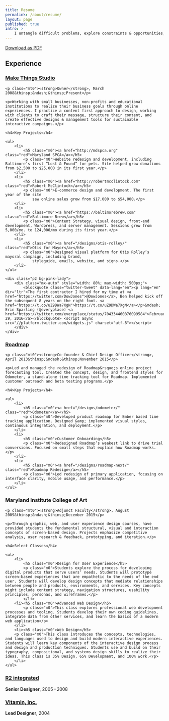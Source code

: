 ```yaml
---
title: Resume
permalink: /about/resume/
layout: page
published: true
intro: >
    I untangle difficult problems, explore constraints & opportunities, and execute solutions. I look forward to doing that with you.
---
```


[Download as PDF](/media/assets/ben_kutil-resume.pdf)

## Experience

<div class="bb bd-red pb2">
    <h3 class="m0"><a href="http://make-things.com" title="Make Things Studio">Make Things Studio</a></h3>

    <p class="mt0"><strong>Owner</strong>, March 2008&thinsp;&ndash;&thinsp;Present</p>

    <p>Working with small businesses, non-profits and educational institutions to realize their business goals through online experiences. I practice a content first approach to design, working with clients to craft their message, structure their content, and create effective designs & management tools for sustainable interactive campaigns.</p>

    <h4>Key Projects</h4>

    <ul>
        <li>
            <h5 class="m0"><a href="http://mdspca.org" class="red">Maryland SPCA</a></h5>
            <p class="m0">Website redesign and development, including Baltimore’s first “Lost & Found” for pets. Site helped grow donations from $2,500 to $25,000 in its first year.</p>
        </li>
        <li>
            <h5 class="m0"><a href="http://robertmcclintock.com" class="red">Robert McClintock</a></h5>
            <p class="m0">E-commerce design and development. The first year of the site
                saw online sales grow from $17,000 to $54,000.</p>
        </li>
        <li>
            <h5 class="m0"><a href="https://baltimorebrew.com" class="red">Baltimore Brew</a></h5>
            <p class="m0">Content Strategy, visual design, front-end development, Wordpress, and server management. Sessions grew from 5,000/mo. to 124,000/mo during its first year.</p>
        </li>
        <li>
            <h5 class="m0"><a href="/designs/otis-rolley/" class="red">Otis for Mayor</a></h5>
            <p class="m0">Designed visual platform for Otis Rolley’s mayoral campaign, including brand,
                styleguide, emails, website, and signs.</p>
        </li>
    </ul>

    <div class="p2 bg-pink-lady">
        <div class="mx-auto" style="width: 80%; max-width: 500px;">
            <blockquote class="twitter-tweet" data-lang="en"><p lang="en" dir="ltr">The first contractor I hired for my time at <a href="https://twitter.com/DowJones">@DowJones</a>, Ben helped kick off the subsequent 8 years on the right foot. <a href="https://t.co/uZ9DWa7XgN">https://t.co/uZ9DWa7XgN</a></p>&mdash; Erin Sparling (@everyplace) <a href="https://twitter.com/everyplace/status/704334460876099584">February 29, 2016</a></blockquote> <script async src="//platform.twitter.com/widgets.js" charset="utf-8"></script>
        </div>
    </div>
</div>

<div class="bb bd-red py2 my2">
    <h3 class="m0"><a href="https://ppmroadmap.com" title="Roadmap Project Management and Forecasting">Roadmap</a></h3>

    <p class="mt0"><strong>Co-founder & Chief Design Officer</strong>, April 2013&thinsp;&ndash;&thinsp;November 2015</p>

    <p>Led and managed the redesign of Roadmap&rsquo;s online project forecasting tool. Created the concept, design, and frontend styles for Odometer, a stand-alone time tracking tool for Roadmap. Implemented customer outreach and beta testing programs.</p>

    <h4>Key Projects</h4>

    <ul>
        <li>
            <h5 class="m0"><a href="/designs/odometer/" class="red">Odometer</a></h5>
            <p class="m0">Developed product roadmap for Ember based time tracking application. Designed &amp; implemented visual styles, continuous integration, and deployment.</p>
        </li>
        <li>
            <h5 class="m0">Customer Onboarding</h5>
            <p class="m0">Redesigned Roadmap’s weakest link to drive trial conversions. Focused on small steps that explain how Roadmap works. </p>
        </li>
        <li>
            <h5 class="m0"><a href="/designs/roadmap-next/" class="red">Roadmap Redesign</a></h5>
            <p class="m0">Led redesign of primary application, focusing on interface clarity, mobile usage, and performance.</p>
        </li>
    </ul>
</div>
<!-- /.bb bd-red py2 -->


<div class="bb bd-red py2 my2">
    <h3 class="m0">Maryland Institute College of Art</h3>

    <p class="mt0"><strong>Adjunct Faculty</strong>, August 2009&thinsp;&ndash;&thinsp;December 2015</p>

    <p>Through graphic, web, and user experience design courses, have provided students the fundamental structural, visual and interaction concepts of screen-based design. Projects emphasize competitive analysis, user research & feedback, prototyping, and iteration.</p>

    <h4>Select Classes</h4>

    <ul>
        <li>
            <h5 class="m0">Design for User Experience</h5>
            <p class="m0">Students explore the process for developing digital products that serve users’ needs. Students will prototype screen-based experiences that are empathetic to the needs of the end user. Students will develop design concepts that mediate relationships between people and products, environments, and services. Key concepts might include content strategy, navigation structures, usability principles, personas, and wireframes.</p>
            </li>
        <li><h5 class="m0">Advanced Web Design</h5>
            <p class="m0">This class explores professional web development processes and tooling. Students develop their own coding guidelines, integrate data from other services, and learn the basics of a modern web application</p>
        </li>
        <li><h5 class="m0">Web Design</h5>
        <p class="m0">This class introduces the concepts, technologies, and languages used to design and build modern interactive experiences. Students will learn key components of the interactive design process and design and production techniques. Students use and build on their typography, compositional, and systems design skills to realize their ideas. This class is 35% Design, 65% Development, and 100% work.</p>
        </li>
    </ul>
</div>
<!-- /.bb bd-red py2 -->

<div class="bb bd-red py2 my2">
    <h3 class="m0"><a href="http://r2integrated.com" class="red">R2&nbsp;integrated</a></h3>
    <p class="mt0"><strong>Senior Designer</strong>, 2005&thinsp;&ndash;&thinsp;2008</p>
</div>
<!-- /.bb bd-red py2 -->

<div class="bb bd-red py2 my2">
    <h3 class="m0"><a href="http://vitaminisgood.com" class="red">Vitamin, Inc.</a></h3>
    <p class="mt0"><strong>Lead Designer</strong>, 2004</p>
</div>
<!-- /.bb bd-red py2 -->
